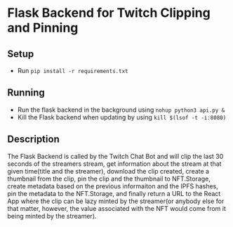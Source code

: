 # Flask Backend for Twitch Clipping and Pinning
## Setup
- Run `pip install -r requirements.txt`
## Running
- Run the flask backend in the background using `nohup python3 api.py &`
- Kill the Flask backend when updating by using `kill $(lsof -t -i:8080)`
## Description
The Flask Backend is called by the Twitch Chat Bot and will clip the last 30 seconds of the streamers stream, get information about the stream at that given time(title and the streamer), download the clip created, create a thumbnail from the clip, pin the clip and the thumbnail to NFT.Storage, create metadata based on the previous informaiton and the IPFS hashes, pin the metadata to the NFT.Storage, and finally return a URL to the React App where the clip can be lazy minted by the streamer(or anybody else for that matter, however, the value associated with the NFT would come from it being minted by the streamer).
